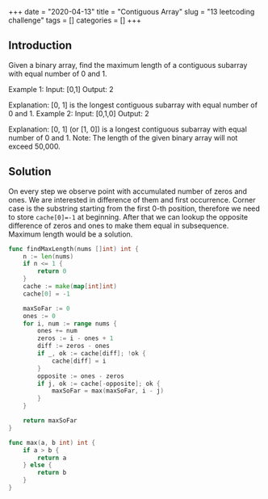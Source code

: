 +++
date = "2020-04-13"
title = "Contiguous Array"
slug = "13 leetcoding challenge"
tags = []
categories = []
+++

## Introduction

Given a binary array, find the maximum length of a contiguous subarray with equal number of 0 and 1.

Example 1:
Input: [0,1]
Output: 2

Explanation: [0, 1] is the longest contiguous subarray with equal number of 0 and 1.
Example 2:
Input: [0,1,0]
Output: 2

Explanation: [0, 1] (or [1, 0]) is a longest contiguous subarray with equal number of 0 and 1.
Note: The length of the given binary array will not exceed 50,000.

## Solution

On every step we observe point with accumulated number of zeros and ones. We are interested in difference of them and first occurrence.
Corner case is the substring starting from the first 0-th position, therefore we need to store `cache[0]=-1` at beginning.
After that we can lookup the opposite difference of zeros and ones to make them equal in subsequence. Maximum length would be a solution.


``` go
func findMaxLength(nums []int) int {
	n := len(nums)
	if n <= 1 {
		return 0
	}
	cache := make(map[int]int)
	cache[0] = -1

	maxSoFar := 0
	ones := 0
	for i, num := range nums {
		ones += num
		zeros := i - ones + 1
		diff := zeros - ones
		if _, ok := cache[diff]; !ok {
			cache[diff] = i
		}
		opposite := ones - zeros
		if j, ok := cache[-opposite]; ok {
			maxSoFar = max(maxSoFar, i - j)
		}
	}

	return maxSoFar
}

func max(a, b int) int {
	if a > b {
		return a
	} else {
		return b
	}
}
```
